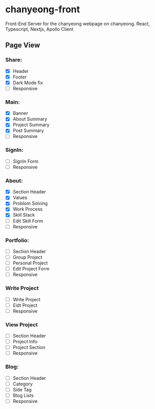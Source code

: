 # chanyeong-front

Front-End Server for the chanyeong webpage on chanyeong. React, Typescript, Nextjs, Apollo Client

## Page View

### Share:

- [x] Header
- [x] Footer
- [x] Dark Mode fix
- [ ] Responsive

### Main:

- [x] Banner
- [x] About Summary
- [x] Project Summary
- [x] Post Summary
- [ ] Responsive

### SignIn:

- [ ] SignIn Form
- [ ] Responsive

### About:

- [x] Section Header
- [x] Values
- [x] Problom Solving
- [x] Work Process
- [x] Skill Stack
- [ ] Edit Skill Form
- [ ] Responsive

### Portfolio:

- [ ] Section Header
- [ ] Group Project
- [ ] Personal Project
- [ ] Edit Project Form
- [ ] Responsive

### Write Project

- [ ] Write Project
- [ ] Eidt Project
- [ ] Responsive

### View Project

- [ ] Section Header
- [ ] Project Info
- [ ] Project Section
- [ ] Responsive

### Blog:

- [ ] Section Header
- [ ] Category
- [ ] Side Tag
- [ ] Blog Lists
- [ ] Responsive
